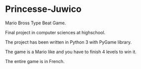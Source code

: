 # Princesse-Juwico
Mario Bross Type Beat Game.

Final project in computer sciences at highschool.

The project has been written in Python 3 with
PyGame library.

The game is a Mario like and you have to finish 4 levels
to win it.

The entire game is in French.
